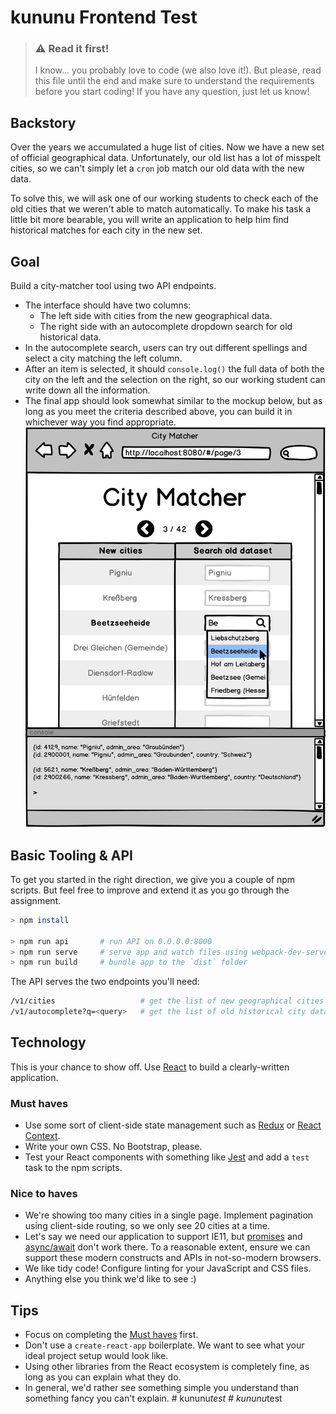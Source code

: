 # kununu Frontend Test

> ### ⚠️ Read it first!
> I know... you probably love to code (we also love it!). But please, read this file until the end and make sure to understand the requirements before you start coding! If you have any question, just let us know!

## Backstory

Over the years we accumulated a huge list of cities. Now we have a new set of official geographical data. Unfortunately, our old list has a lot of misspelt cities, so we can't simply let a `cron` job match our old data with the new data.

To solve this, we will ask one of our working students to check each of the old cities that we weren't able to match automatically. To make his task a little bit more bearable, you will write an application to help him find historical matches for each city in the new set.

## Goal

Build a city-matcher tool using two API endpoints.

 - The interface should have two columns:
   * The left side with cities from the new geographical data.
   * The right side with an autocomplete dropdown search for old historical data.
- In the autocomplete search, users can try out different spellings and select a city matching the left column.
- After an item is selected, it should `console.log()` the full data of both the city on the left and the selection on the right, so our working student can write down all the information.
- The final app should look somewhat similar to the mockup below, but as long as you meet the criteria described above, you can build it in whichever way you find appropriate.
    <img src="mockup.png?raw=true" width="480">

## Basic Tooling & API

To get you started in the right direction, we give you a couple of npm scripts. But feel free to improve and extend it as you go through the assignment.

```sh
> npm install

> npm run api       # run API on 0.0.0.0:8000
> npm run serve     # serve app and watch files using webpack-dev-server
> npm run build     # bundle app to the `dist` folder
```

The API serves the two endpoints you'll need:

```sh
/v1/cities                   # get the list of new geographical cities
/v1/autocomplete?q=<query>   # get the list of old historical city data matching a query
```

## Technology

This is your chance to show off. Use [React](https://reactjs.org/) to build a clearly-written application.

### Must haves

- Use some sort of client-side state management such as [Redux](https://redux.js.org/) or [React Context](https://reactjs.org/docs/context.html).
- Write your own CSS. No Bootstrap, please.
- Test your React components with something like [Jest](https://jestjs.io/) and add a `test` task to the npm scripts.

### Nice to haves

- We're showing too many cities in a single page. Implement pagination using client-side routing, so we only see 20 cities at a time.
- Let's say we need our application to support IE11, but [promises](https://developer.mozilla.org/en-US/docs/Web/JavaScript/Reference/Global_Objects/Promise) and [async/await](https://developer.mozilla.org/en-US/docs/Web/JavaScript/Reference/Statements/async_function) don't work there. To a reasonable extent, ensure we can support these modern constructs and APIs in not-so-modern browsers.
- We like tidy code! Configure linting for your JavaScript and CSS files.
- Anything else you think we'd like to see :)

## Tips

- Focus on completing the [Must haves](#must-haves) first.
- Don't use a `create-react-app` boilerplate. We want to see what your ideal project setup would look like.
- Using other libraries from the React ecosystem is completely fine, as long as you can explain what they do.
- In general, we'd rather see something simple you understand than something fancy you can't explain.
#   k u n u n u _ t e s t 
 
 #   k u n u n u _ t e s t 
 
 
